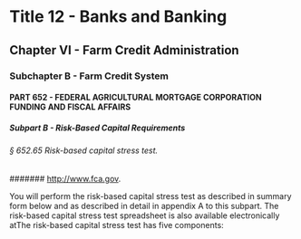 
# Title 12 - Banks and Banking
## Chapter VI - Farm Credit Administration
### Subchapter B - Farm Credit System
#### PART 652 - FEDERAL AGRICULTURAL MORTGAGE CORPORATION FUNDING AND FISCAL AFFAIRS
##### Subpart B - Risk-Based Capital Requirements
###### § 652.65 Risk-based capital stress test.
####### http://www.fca.gov.

You will perform the risk-based capital stress test as described in summary form below and as described in detail in appendix A to this subpart. The risk-based capital stress test spreadsheet is also available electronically atThe risk-based capital stress test has five components:
